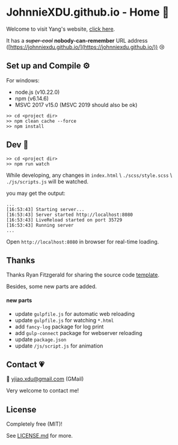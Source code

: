 # JohnnieXDU.github.io - Home :house_with_garden:



Welcome to visit Yang's website, [click here](https://johnniexdu.github.io/). 

It has a *~~super-cool~~* **nobody-can-remember** URL address ([https://johnniexdu.github.io/](https://johnniexdu.github.io/)) :cry: 



## Set up and Compile :gear:

For windows:

- node.js (v10.22.0)
- npm (v6.14.6)
- MSVC 2017 v15.0 (MSVC 2019 should also be ok)



```shell
>> cd <project dir>
>> npm clean cache --force
>> npm install
```



## Dev :scroll:

```shell
>> cd <project dir>
>> npm run watch
```

While developing, any changes in `index.html` \ `./scss/style.scss`  \  `./js/scripts.js` will be watched.



you may get the output: 

```shell
...
[16:53:43] Starting server...
[16:53:43] Server started http://localhost:8080 
[16:53:43] LiveReload started on port 35729
[16:53:43] Running server 
...
```

Open `http://localhost:8080` in browser for real-time loading.



## Thanks 

Thanks Ryan Fitzgerald for sharing the source code [template](https://github.com/RyanFitzgerald/devportfolio).

Besides, some new parts are added.



#### new parts

- update `gulpfile.js` for automatic web reloading
- update `gulpfile.js` for watching `*.html`
- add `fancy-log` package for log print
- add `gulp-connect` package for webserver reloading
- update `package.json`
- update `/js/script.js` for animation



## Contact :heartpulse:

:email: yjiao.xdu@gmail.com (GMail)

Very welcome to contact me!



## License

Completely free (MIT)!

See [LICENSE.md](LICENSE.md) for more.
